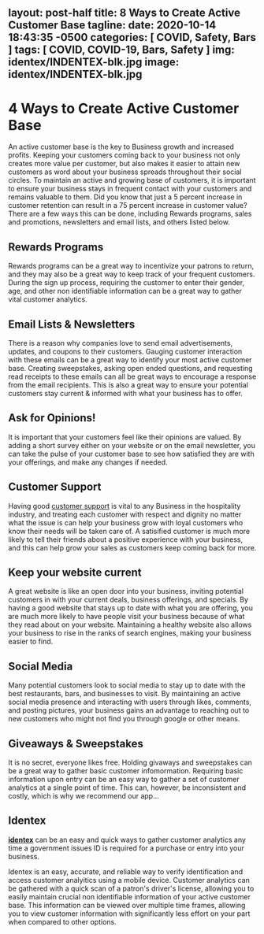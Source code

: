 layout: post-half
title:  8 Ways to Create Active Customer Base
tagline: <i class="fas fa-arrow-down h2"></i>
date:   2020-10-14 18:43:35 -0500
categories: [ COVID, Safety, Bars ]
tags: [ COVID, COVID-19, Bars, Safety ]
img: identex/INDENTEX-blk.jpg
image: identex/INDENTEX-blk.jpg
---
<!--more-->

# 4 Ways to Create Active Customer Base

An active customer base is the key to Business growth and increased profits. Keeping your customers coming back to your business not only creates more value per customer, but also makes it easier to attain new customers as word about your business spreads throughout their social circles. To maintain an active and growing base of customers, it is important to ensure your business stays in frequent contact with your customers and remains valuable to them. Did you know that just a 5 percent increase in customer retention can result in a 75 percent increase in customer value? There are a few ways this can be done, including Rewards programs, sales and promotions, newsletters and email lists, and others listed below.


## Rewards Programs

Rewards programs can be a great way to incentivize your patrons to return, and they may also be a great way to keep track of your frequent customers. During the sign up process, requiring the customer to enter their gender, age, and other non identifiable information can be a great way to gather vital customer analytics.


## Email Lists & Newsletters

There is a reason why companies love to send email advertisements, updates, and coupons to their customers. Gauging customer interaction with these emails can be a great way to identify your most active customer base. Creating sweepstakes, asking open ended questions, and requesting read receipts to these emails can all be great ways to encourage a response from the email recipients. This is also a great way to ensure your potential customers stay current & informed with what your business has to offer.

## Ask for Opinions!

It is important that your customers feel like their opinions are valued. By adding a short survey either on your website or on the email newsletter, you can take the pulse of your customer base to see how satisfied they are with your offerings, and make any changes if needed. 


## Customer Support

Having good [customer support](https://www.superoffice.com/blog/five-ways-to-deliver-excellent-customer-service/) is vital to any Business in the hospitality industry, and treating each customer with respect and dignity no matter what the issue is can help your business grow with loyal customers who know their needs will be taken care of. A satisified customer is much more likely to tell their friends about a positive experience with your business, and this can help grow your sales as customers keep coming back for more.

## Keep your website current

A great website is like an open door into your business, inviting potential customers in with your current deals, business offerings, and specials. By having a good website that stays up to date with what you are offering, you are much more likely to have people visit your business because of what they read about on your website. Maintaining a healthy website also allows your business to rise in the ranks of search engines, making your business easier to find.

## Social Media

Many potential customers look to social media to stay up to date with the best restaurants, bars, and businesses to visit. By maintaining an active social media presence and interacting with users through likes, comments, and posting pictures, your business gains an advantage to reaching out to new customers who might not find you through google or other means.


## Giveaways & Sweepstakes

It is no secret, everyone likes free. Holding givaways and sweepstakes can be a great way to gather basic customer infomormation. Requiring basic information upon entry can be an easy way to gather a set of customer analytics at a single point of time. This can, however, be inconsistent and costly, which is why we recommend our app...


## Identex

[**identex**](https://identex.co) can be an easy and quick ways to gather customer analytics any time a government issues ID is required for a purchase or entry into your business.

Identex is an easy, accurate, and reliable way to verify identification and access customer analyitics using a mobile device. Customer analytics can be gathered with a quick scan of a patron's driver's license, allowing you to easily maintain crucial non identifiable information of your active customer base. This information can be viewed over multiple time frames, allowing you to view customer information with significantly less effort on your part when compared to other options.